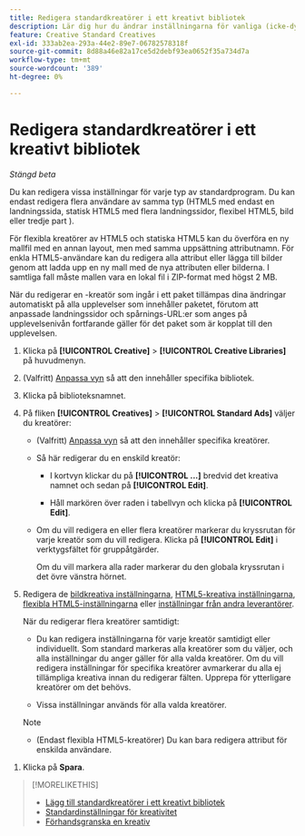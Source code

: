```yaml
---
title: Redigera standardkreatörer i ett kreativt bibliotek
description: Lär dig hur du ändrar inställningarna för vanliga (icke-dynamiska) kreatörer i ett kreativt bibliotek.
feature: Creative Standard Creatives
exl-id: 333ab2ea-293a-44e2-89e7-06782578318f
source-git-commit: 8d88a46e82a17ce5d2debf93ea0652f35a734d7a
workflow-type: tm+mt
source-wordcount: '389'
ht-degree: 0%

---
```


# Redigera standardkreatörer i ett kreativt bibliotek

*Stängd beta*

Du kan redigera vissa inställningar för varje typ av standardprogram. Du kan endast redigera flera användare av samma typ (HTML5 med endast en landningssida, statisk HTML5 med flera landningssidor, flexibel HTML5, bild eller tredje part <!-- , or dynamic -->).<!-- or creative variations -->

För flexibla kreatörer av HTML5 och statiska HTML5 kan du överföra en ny mallfil med en annan layout, men med samma uppsättning attributnamn. För enkla HTML5-användare kan du redigera alla attribut eller lägga till bilder genom att ladda upp en ny mall med de nya attributen eller bilderna. I samtliga fall måste mallen vara en lokal fil i ZIP-format med högst 2 MB.

När du redigerar en <!-- or creative variation -->-kreatör som ingår i ett paket tillämpas dina ändringar automatiskt på alla upplevelser som innehåller paketet, förutom att anpassade landningssidor och spårnings-URL:er som anges på upplevelsenivån fortfarande gäller för det paket som är kopplat till den upplevelsen.

1. Klicka på **[!UICONTROL Creative]** > **[!UICONTROL Creative Libraries]** på huvudmenyn.

1. (Valfritt) [Anpassa vyn](/help/creative/introduction/customize-data-views.md) så att den innehåller specifika bibliotek.

1. Klicka på biblioteksnamnet.

1. På fliken **[!UICONTROL Creatives]** > **[!UICONTROL Standard Ads]** väljer du kreatörer:

   * (Valfritt) [Anpassa vyn](/help/creative/introduction/customize-data-views.md) så att den innehåller specifika kreatörer.

   * Så här redigerar du en enskild kreatör:

      * I kortvyn klickar du på **[!UICONTROL ...]** bredvid det kreativa namnet och sedan på **[!UICONTROL Edit]**.

      * Håll markören över raden i tabellvyn och klicka på **[!UICONTROL Edit]**.

   * Om du vill redigera en eller flera kreatörer markerar du kryssrutan för varje kreatör som du vill redigera. Klicka på **[!UICONTROL Edit]** i verktygsfältet för gruppåtgärder.

     Om du vill markera alla rader markerar du den globala kryssrutan i det övre vänstra hörnet.

1. Redigera de [bildkreativa inställningarna](/help/creative/creative-libraries/creative-settings-standard.md#creative-settings-image), [HTML5-kreativa inställningarna](/help/creative/creative-libraries/creative-settings-standard.md#creative-settings-html5), [flexibla HTML5-inställningarna](/help/creative/creative-libraries/creative-settings-standard.md#creative-settings-flexible-html5) eller [inställningar från andra leverantörer](/help/creative/creative-libraries/creative-settings-standard.md#creative-settings-third-party). <!-- , or [dynamic creative settings](/help/creative/creative-libraries/creative-settings-dynamic.md) -->

   När du redigerar flera kreatörer samtidigt:

   * Du kan redigera inställningarna för varje kreatör samtidigt eller individuellt. Som standard markeras alla kreatörer som du väljer, och alla inställningar du anger gäller för alla valda kreatörer. Om du vill redigera inställningar för specifika kreatörer avmarkerar du alla ej tillämpliga kreativa innan du redigerar fälten. Upprepa för ytterligare kreatörer om det behövs.

   * Vissa inställningar används för alla valda kreatörer.

   >[!NOTE]
   >
   >* (Endast flexibla HTML5-kreatörer) Du kan bara redigera attribut för enskilda användare.<!-- May never be implemented: Also, when you update the template for a parent creative with child variations, the variations are updated with any changes to the template layout, but the attribute values for the variation aren't changed. -->

<!-- Not there as of 1/16/25. If we do add it, verify the applicable ad types:   
1. (Flexible HTML5 [or third-party should be possible, but not so] creatives; optional) Once you've made your changes, click ![]() to preview the new creative. 
-->

1. Klicka på **Spara**.

<!-- Not there as of 1/16/25. If we do add it, add back in:
1. (Flexible HTML5 or third-party creatives; optional) Regenerate the thumbnail within the table view or cards view if the change isn't visible immediately.
-->

>[!MORELIKETHIS]
>
>* [Lägg till standardkreatörer i ett kreativt bibliotek](creative-add-standard.md)
>* [Standardinställningar för kreativitet](/help/creative/creative-libraries/creative-settings-standard.md)
>* [Förhandsgranska en kreativ](/help/creative/creative-libraries/creative-preview.md)
